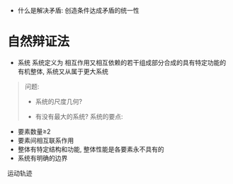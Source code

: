 
- 什么是解决矛盾: 创造条件达成矛盾的统一性


# 自然辩证法

- 系统
系统定义为 相互作用又相互依赖的若干组成部分合成的具有特定功能的有机整体, 系统又从属于更大系统

>问题: 
>
>- 系统的尺度几何?
>
>- 有没有最大的系统?
系统的要点:

-  要素数量≥2
- 要素间相互联系作用
- 整体有特定结构和功能, 整体性能是各要素永不具有的
- 系统有明确的边界



运动轨迹

